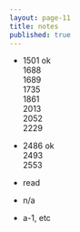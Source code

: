 ```yaml
---
layout: page-11
title: notes
published: true
---
```


- 1501 ok  
  1688  
  1689  
  1735  
  1861  
  2013  
  2052  
  2229
- 2486 ok  
  2493  
  2553

- read
- n/a
- a-1, etc
